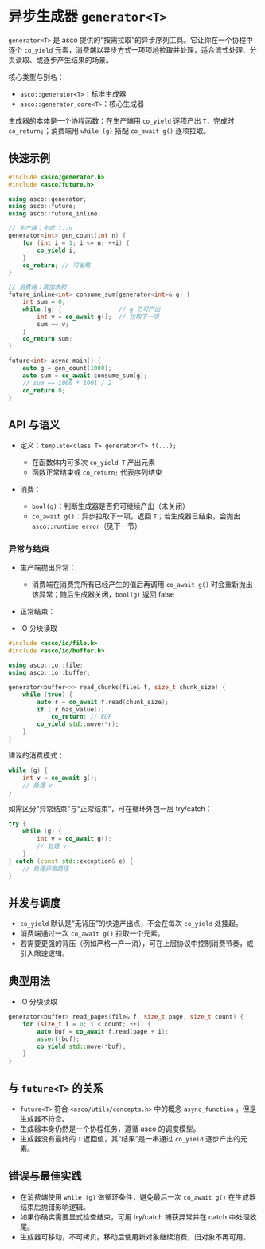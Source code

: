# 异步生成器 `generator<T>`

`generator<T>` 是 asco 提供的“按需拉取”的异步序列工具。它让你在一个协程中逐个 `co_yield` 元素，消费端以异步方式一项项地拉取并处理，适合流式处理、分页读取、或逐步产生结果的场景。

核心类型与别名：

- `asco::generator<T>`：标准生成器
- `asco::generator_core<T>`：核心生成器

生成器的本体是一个协程函数：在生产端用 `co_yield` 逐项产出 `T`，完成时 `co_return;`；消费端用 `while (g)` 搭配 `co_await g()` 逐项拉取。

## 快速示例

```cpp
#include <asco/generator.h>
#include <asco/future.h>

using asco::generator;
using asco::future;
using asco::future_inline;

// 生产端：生成 1..n
generator<int> gen_count(int n) {
    for (int i = 1; i <= n; ++i) {
        co_yield i;
    }
    co_return; // 可省略
}

// 消费端：累加求和
future_inline<int> consume_sum(generator<int>& g) {
    int sum = 0;
    while (g) {                // g 仍可产出
        int v = co_await g();  // 拉取下一项
        sum += v;
    }
    co_return sum;
}

future<int> async_main() {
    auto g = gen_count(1000);
    auto sum = co_await consume_sum(g);
    // sum == 1000 * 1001 / 2
    co_return 0;
}
```

## API 与语义

- 定义：`template<class T> generator<T> f(...);`
  - 在函数体内可多次 `co_yield T` 产出元素
  - 函数正常结束或 `co_return;` 代表序列结束

- 消费：
  - `bool(g)`：判断生成器是否仍可继续产出（未关闭）
  - `co_await g()`：异步拉取下一项，返回 `T`；若生成器已结束，会抛出 `asco::runtime_error`（见下一节）

### 异常与结束

- 生产端抛出异常：
  - 消费端在消费完所有已经产生的值后再调用 `co_await g()` 时会重新抛出该异常；随后生成器关闭，`bool(g)` 返回 false

- 正常结束：
- IO 分块读取

```cpp
#include <asco/io/file.h>
#include <asco/io/buffer.h>

using asco::io::file;
using asco::io::buffer;

generator<buffer<>> read_chunks(file& f, size_t chunk_size) {
    while (true) {
        auto r = co_await f.read(chunk_size);
        if (!r.has_value())
            co_return; // EOF
        co_yield std::move(*r);
    }
}
```

建议的消费模式：

```cpp
while (g) {
    int v = co_await g();
    // 处理 v
}
```

如需区分“异常结束”与“正常结束”，可在循环外包一层 try/catch：

```cpp
try {
    while (g) {
        int v = co_await g();
        // 处理 v
    }
} catch (const std::exception& e) {
    // 处理异常路径
}
```

## 并发与调度

- `co_yield` 默认是“无背压”的快速产出点，不会在每次 `co_yield` 处挂起。
- 消费端通过一次 `co_await g()` 拉取一个元素。
- 若需要更强的背压（例如严格一产一消），可在上层协议中控制消费节奏，或引入限速逻辑。

## 典型用法

- IO 分块读取

```cpp
generator<buffer> read_pages(file& f, size_t page, size_t count) {
    for (size_t i = 0; i < count; ++i) {
        auto buf = co_await f.read(page + i);
        assert(buf);
        co_yield std::move(*buf);
    }
}
```

## 与 `future<T>` 的关系

- `future<T>` 符合 `<asco/utils/concepts.h>` 中的概念 `async_function` ，但是生成器不符合。
- 生成器本身仍然是一个协程任务，遵循 asco 的调度模型。
- 生成器没有最终的 `T` 返回值，其“结果”是一串通过 `co_yield` 逐步产出的元素。

## 错误与最佳实践

- 在消费端使用 `while (g)` 做循环条件，避免最后一次 `co_await g()` 在生成器结束后抛错影响逻辑。
- 如果你确实需要显式检查结束，可用 try/catch 捕获异常并在 catch 中处理收尾。
- 生成器可移动，不可拷贝。移动后使用新对象继续消费，旧对象不再可用。
